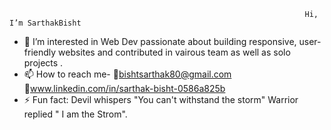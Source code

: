                                                                       Hi, I’m SarthakBisht
- 👀 I’m interested in Web Dev passionate about building responsive, user-friendly websites and contributed in vairous team as well as solo  projects .
- 📫 How to reach me- 📩bishtsarthak80@gmail.com  🔗www.linkedin.com/in/sarthak-bisht-0586a825b
- ⚡ Fun fact: Devil whispers "You can't withstand the storm" Warrior replied " I am the Strom". 

<!---
sarthakbisht80/sarthakbisht80 is a ✨ special ✨ repository because its `README.md` (this file) appears on your GitHub profile.
You can click the Preview link to take a look at your changes.
--->
